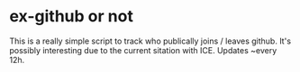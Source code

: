 # ex-github or not

This is a really simple script to track who publically joins / leaves github. It's possibly interesting due to the current sitation with ICE. Updates ~every 12h.